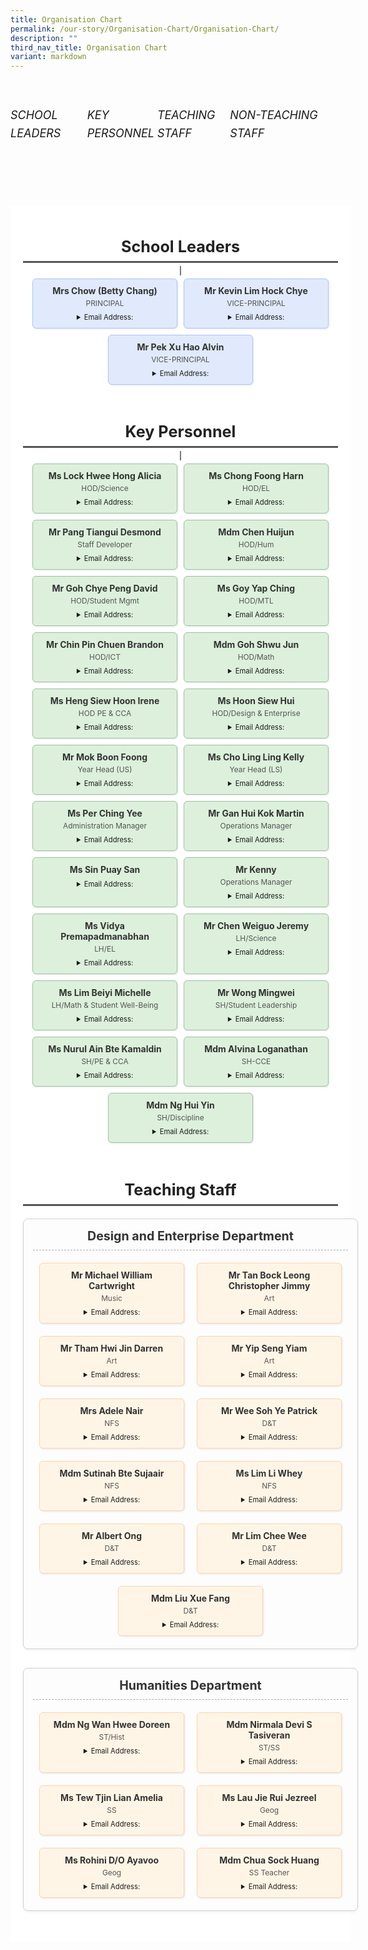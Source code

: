 ```yaml
---
title: Organisation Chart
permalink: /our-story/Organisation-Chart/Organisation-Chart/
description: ""
third_nav_title: Organisation Chart
variant: markdown
---
```

<style>
:root {
    --yck-text-line-height: 1.6em;
    --yck-heading-line-height: 1.2em;
    --yck-heading-letter-spacing: -0.02em;
    --yck-spacing-unit: 1em;
    --yck-box-shadow: 0 2px 4px rgba(0, 0, 0, 0.25);
    --yck-box-shadow1: 0 1px 2px rgba(0, 0, 0, 0.15);
    --yck-inset-shadow1: rgba(50, 50, 93, 0.25) 0px 30px 60px -12px inset, rgba(0, 0, 0, 0.3) 0px 18px 36px -18px inset;
    --yck-inset-shadow2: rgb(204, 219, 232) 3px 3px 6px 0px inset, rgba(255, 255, 255, 0.5) -3px -3px 6px 1px inset;
    --yck-transition-timing: cubic-bezier(0.4, 0, 0.2, 1);

    --yck-step--2: clamp(0.7813rem, 0.9263rem + -0.1872vw, 0.8889rem);
    --yck-step--1: clamp(0.9375rem, 1.0217rem + -0.1087vw, 1rem);
    --yck-step-0: clamp(1.125rem, 1.125rem + 0vw, 1.125rem);
    --yck-step-1: clamp(1.2656rem, 1.2363rem + 0.1467vw, 1.35rem);
    --yck-step-2: clamp(1.4238rem, 1.3556rem + 0.3412vw, 1.62rem);
    --yck-step-3: clamp(1.6018rem, 1.4828rem + 0.5951vw, 1.944rem);
    --yck-step-4: clamp(1.802rem, 1.6174rem + 0.9231vw, 2.3328rem);
    --yck-step-5: clamp(2.0273rem, 1.7587rem + 1.3427vw, 2.7994rem);

    --yck-space-s-xl: clamp(1em, 0.2143em + 3.9286vw, 3.5em);
    interpolate-size: allow-keywords;
    scroll-behavior: smooth;
    text-rendering: optimizeSpeed;
}

body {
    min-height: 100vh;
}

::selection {
    text-shadow: none;
    background: yellow;
}

audio,
canvas,
iframe,
img,
svg,
video {
    vertical-align: middle;
}

.yck-component {
    line-height: var(--yck-text-line-height);
    letter-spacing: normal;
    font-size: var(--yck-step-0);
    margin-bottom: var(--yck-space-s-xl);
    position: relative;
}
  .yck-component .yck-nav-bar {
      display: flex;
      justify-content: space-around;
      padding: 1em 0;
      position: relative;
  }
  .yck-component .yck-nav-bar a {
        text-decoration: none;
        color: inherit; /* Inherit text color */
    padding-bottom: 0.5em;
     position: relative;
   }


    .yck-component .yck-nav-bar a::after {
         content: '';
         position: absolute;
         left: 0;
        right: 100%;
         bottom: 0;
         height: 2px;
         background-color:  #4372d6; /* Highlight Color */
         transition: right 0.5s ease-in-out; /* Transition on right for fade in from left */
     }

    .yck-component .yck-nav-bar a:hover::after {
       right: 0;
     }

.ken-burns-container {
            max-width: 100%;
            height: auto;
            overflow: hidden;
            position: relative;
        }

        .ken-burns-image {
            width: 100%;
            height: 100%;
            object-fit: cover;
            animation: kenBurns 30s ease-in-out infinite alternate;
        }

        @keyframes kenBurns {
            from {
                transform: scale(1);
            }
            to {
                transform: scale(1.3);
            }
        }

.wrapper {
    width: 100%;
    background-color: #fff;
    display: flex;
    justify-content: center;
    padding: 20px;
}

/* Main container for the entire organizational chart */
.org-chart {
    display: flex;
    flex-direction: column;
    align-items: center;
    width: 100%;
    max-width: 1600px;
    /* Allows for a wider chart */
}

/* Styling for major section titles like "School Leaders" */
.section-title {
    font-size: 1.8em;
    font-weight: bold;
    margin-top: 30px;
    margin-bottom: 20px;
    color: #222;
    border-bottom: 3px solid #555;
    padding-bottom: 8px;
    width: 100%;
    text-align: center;
}

/* Container for a group of people, e.g., all school leaders */
.person-container {
    display: flex;
    justify-content: center;
    flex-wrap: wrap;
    width: 100%;
    margin-bottom: 25px;
    position: relative;
    /* Needed for the pseudo-element connector line */
}

/* A simple vertical line connecting a section title to its content below */
.person-container::before {
    content: '';
    position: absolute;
    top: -15px;
    /* Positioned just below the title */
    left: 50%;
    transform: translateX(-50%);
    width: 2px;
    height: 15px;
    background-color: #777;
}

/* Styling for department and staff group containers */
.department,
.staff-group {
    width: 100%;
    margin-bottom: 30px;
    padding: 15px;
    border: 1px solid #d0d0d0;
    border-radius: 8px;
    background-color: #fdfdfd;
    box-shadow: 0 2px 4px rgba(0, 0, 0, 0.05);
}

/* Titles for individual departments or non-teaching staff groups */
.department-name,
.group-name {
    font-size: 1.4em;
    font-weight: bold;
    color: #333;
    margin-bottom: 15px;
    text-align: center;
    border-bottom: 1px dashed #aaa;
    padding-bottom: 10px;
}

/* Grid layout for displaying people within a department or group */
.people-grid {
    display: flex;
    flex-wrap: wrap;
    justify-content: center;
    gap: 10px;
    /* Provides spacing between individual person cards */
}

/* Individual card for each person */
.person {
    background-color: #fff;
    border: 1px solid #ccc;
    border-radius: 6px;
    padding: 10px 15px;
    margin: 5px;
    text-align: center;
    min-width: 160px;
    max-width: 200px;
    box-shadow: 1px 1px 3px rgba(0, 0, 0, 0.1);
    flex-grow: 1;
    /* Prevents cards from growing to fill space */
    flex-shrink: 0;
    /* Prevents cards from shrinking */
    flex-basis: calc(20% - 10px);
    /* Aims for 5 cards per row, adjusting for gap */
}

/* Name of the person */
.person-name {
    font-size: 1em;
    font-weight: bold;
    margin-bottom: 4px;
    color: #333;
}

/* Title/role of the person */
.person-title {
    font-size: 0.85em;
    color: #555;
    margin-bottom: 8px;
    /* Add some space before the details tag */
}

.person details {
    font-size: 0.8em;
    cursor: pointer;
}

/* --- Tier-Specific Styling --- */

/* Special styling for school leader cards */
.school-leaders .person {
    background-color: #e0eafc;
    border-color: #abc4ff;
    flex-basis: calc(33% - 20px);
    /* Aims for 3 leaders per row */
}

/* Special styling for key personnel cards */
.key-personnel .person {
    background-color: #dcf0dc;
    border-color: #a0c0a0;
    flex-basis: calc(33.33% - 10px);
    /* Aims for 3 per row */
}

/* Styling for teaching staff cards within departments */
.department .person {
    background-color: #fff5e6;
    border-color: #ffd5ab;
    flex-basis: calc(25% - 10px);
    /* Aims for 4 per row */
}

/* Styling for non-teaching staff cards within groups */
.staff-group .person {
    background-color: #e6f2ff;
    border-color: #adccef;
    flex-basis: calc(25% - 10px);
    /* Aims for 4 per row */
}

/* --- Responsive Adjustments for Different Screen Sizes --- */

@media (max-width: 1200px) {
    .person {
        flex-basis: calc(25% - 10px);
        /* 4 cards per row */
    }

    .school-leaders .person {
        flex-basis: calc(50% - 20px);
        /* 2 leader cards per row */
    }
}

@media (max-width: 900px) {
    .person {
        flex-basis: calc(33.33% - 10px);
        /* 3 cards per row */
    }
}

@media (max-width: 600px) {
    .person {
        flex-basis: calc(50% - 10px);
        /* 2 cards per row */
    }

    .department-name,
    .group-name {
        font-size: 1.2em;
    }

    .section-title {
        font-size: 1.5em;
    }
}

@media (max-width: 400px) {
    .person {
        flex-basis: calc(100% - 10px);
        /* 1 card per row */
    }
}
</style>
<div class="yck-component">
    <nav class="yck-nav-bar">
			  <h6><a href="#School-Leaders">SCHOOL LEADERS</a></h6>
<h6><a href="#Key-Personnel">KEY PERSONNEL</a></h6>
<h6><a href="#Teaching-Staff">TEACHING STAFF</a></h6>
<h6><a href="#Non-teaching-Staff">NON-TEACHING STAFF</a></h6>

   </nav>
</div>
<div class="wrapper">
                                        <div class="org-chart">
                                            <div class="section-title" id="School-Leaders">School Leaders</div>
                                            <div class="person-container school-leaders">
                                                <div class="person">
                                                    <div class="person-name">Mrs Chow (Betty Chang)</div>
                                                    <div class="person-title">PRINCIPAL</div>
                                                    <details>
                                                        <summary>Email Address:</summary>betty_chang@moe.edu.sg
                                                    </details>
                                                </div>
                                                <div class="person">
                                                    <div class="person-name">Mr Kevin Lim Hock Chye</div>
                                                    <div class="person-title">VICE-PRINCIPAL</div>
                                                    <details>
                                                        <summary>Email Address:</summary>lim_hock_chye_kevin@moe.edu.sg
                                                    </details>
                                                </div>
                                                <div class="person">
                                                    <div class="person-name">Mr Pek Xu Hao Alvin</div>
                                                    <div class="person-title">VICE-PRINCIPAL</div>
                                                    <details>
                                                        <summary>Email Address:</summary>pek_xu_hao_alvin@moe.edu.sg
                                                    </details>
                                                </div>
                                            </div>
                                            <div class="section-title" id="Key-Personnel">Key Personnel</div>
                                            <div class="person-container key-personnel">
                                                <div class="person">
                                                    <div class="person-name">Ms Lock Hwee Hong Alicia</div>
                                                    <div class="person-title">HOD/Science</div>
                                                    <details>
                                                        <summary>Email Address:</summary>
                                                    </details>
                                                </div>
                                                <div class="person">
                                                    <div class="person-name">Ms Chong Foong Harn</div>
                                                    <div class="person-title">HOD/EL</div>
                                                    <details>
                                                        <summary>Email Address:</summary>chong_foong_harn@moe.edu.sg
                                                    </details>
                                                </div>
                                                <div class="person">
                                                    <div class="person-name">Mr Pang Tiangui Desmond</div>
                                                    <div class="person-title">Staff Developer</div>
                                                    <details>
                                                        <summary>Email Address:</summary>
                                                    </details>
                                                </div>
                                                <div class="person">
                                                    <div class="person-name">Mdm Chen Huijun</div>
                                                    <div class="person-title">HOD/Hum</div>
                                                    <details>
                                                        <summary>Email Address:</summary>chen_huijun@moe.edu.sg
                                                    </details>
                                                </div>
                                                <div class="person">
                                                    <div class="person-name">Mr Goh Chye Peng David</div>
                                                    <div class="person-title">HOD/Student Mgmt</div>
                                                    <details>
                                                        <summary>Email Address:</summary>goh_chye_peng_david@moe.edu.sg
                                                    </details>
                                                </div>
                                                <div class="person">
                                                    <div class="person-name">Ms Goy Yap Ching</div>
                                                    <div class="person-title">HOD/MTL</div>
                                                    <details>
                                                        <summary>Email Address:</summary>goy_yap_ching@moe.edu.sg
                                                    </details>
                                                </div>
                                                <div class="person">
                                                    <div class="person-name">Mr Chin Pin Chuen Brandon</div>
                                                    <div class="person-title">HOD/ICT</div>
                                                    <details>
                                                        <summary>Email Address:</summary>chin_pin_chuen_brandon@moe.edu.sg
                                                    </details>
                                                </div>
                                                <div class="person">
                                                    <div class="person-name">Mdm Goh Shwu Jun</div>
                                                    <div class="person-title">HOD/Math</div>
                                                    <details>
                                                        <summary>Email Address:</summary>goh_shwu_jun@moe.edu.sg
                                                    </details>
                                                </div>
                                                <div class="person">
                                                    <div class="person-name">Ms Heng Siew Hoon Irene</div>
                                                    <div class="person-title">HOD PE &amp; CCA</div>
                                                    <details>
                                                        <summary>Email Address:</summary>heng_siew_hoon@moe.edu.sg
                                                    </details>
                                                </div>
                                                <div class="person">
                                                    <div class="person-name">Ms Hoon Siew Hui</div>
                                                    <div class="person-title">HOD/Design &amp; Enterprise</div>
                                                    <details>
                                                        <summary>Email Address:</summary>hoon_siew_hui@moe.edu.sg
                                                    </details>
                                                </div>
                                                <div class="person">
                                                    <div class="person-name">Mr Mok Boon Foong</div>
                                                    <div class="person-title">Year Head (US)</div>
                                                    <details>
                                                        <summary>Email Address:</summary>
                                                    </details>
                                                </div>
                                                <div class="person">
                                                    <div class="person-name">Ms Cho Ling Ling Kelly</div>
                                                    <div class="person-title">Year Head (LS)</div>
                                                    <details>
                                                        <summary>Email Address:</summary>
                                                    </details>
                                                </div>
                                                <div class="person">
                                                    <div class="person-name">Ms Per Ching Yee</div>
                                                    <div class="person-title">Administration Manager</div>
                                                    <details>
                                                        <summary>Email Address:</summary>
                                                    </details>
                                                </div>
                                                <div class="person">
                                                    <div class="person-name">Mr Gan Hui Kok Martin</div>
                                                    <div class="person-title">Operations Manager</div>
                                                    <details>
                                                        <summary>Email Address:</summary>
                                                    </details>
                                                </div>
                                                <div class="person">
                                                    <div class="person-name">Ms Sin Puay San</div>
                                                    <div class="person-title"></div>
                                                    <details>
                                                        <summary>Email Address:</summary>
                                                    </details>
                                                </div>
                                                <div class="person">
                                                    <div class="person-name">Mr Kenny</div>
                                                    <div class="person-title">Operations Manager</div>
                                                    <details>
                                                        <summary>Email Address:</summary>
                                                    </details>
                                                </div>
                                                <div class="person">
                                                    <div class="person-name">Ms Vidya Premapadmanabhan</div>
                                                    <div class="person-title">LH/EL</div>
                                                    <details>
                                                        <summary>Email Address:</summary>
                                                    </details>
                                                </div>
                                                <div class="person">
                                                    <div class="person-name">Mr Chen Weiguo Jeremy</div>
                                                    <div class="person-title">LH/Science</div>
                                                    <details>
                                                        <summary>Email Address:</summary>chen_weiguo_jeremy@moe.edu.sg
                                                    </details>
                                                </div>
                                                <div class="person">
                                                    <div class="person-name">Ms Lim Beiyi Michelle</div>
                                                    <div class="person-title">LH/Math &amp; Student Well-Being</div>
                                                    <details>
                                                        <summary>Email Address:</summary>lim_beiyi_michelle@moe.edu.sg
                                                    </details>
                                                </div>
                                                <div class="person">
                                                    <div class="person-name">Mr Wong Mingwei</div>
                                                    <div class="person-title">SH/Student Leadership</div>
                                                    <details>
                                                        <summary>Email Address:</summary>wong_mingwei@moe.edu.sg
                                                    </details>
                                                </div>
                                                <div class="person">
                                                    <div class="person-name">Ms Nurul Ain Bte Kamaldin</div>
                                                    <div class="person-title">SH/PE &amp; CCA</div>
                                                    <details>
                                                        <summary>Email Address:</summary>nurul_ain_kamaldin@moe.edu.sg
                                                    </details>
                                                </div>
                                                <div class="person">
                                                    <div class="person-name">Mdm Alvina Loganathan</div>
                                                    <div class="person-title">SH-CCE</div>
                                                    <details>
                                                        <summary>Email Address:</summary>
                                                    </details>
                                                </div>
                                                <div class="person">
                                                    <div class="person-name">Mdm Ng Hui Yin</div>
                                                    <div class="person-title">SH/Discipline</div>
                                                    <details>
                                                        <summary>Email Address:</summary>ng_hui_yin@moe.edu.sg
                                                    </details>
                                                </div>
                                            </div>
                                            <div class="section-title" id="Teaching-Staff">Teaching Staff</div>
                                            <div class="teaching-staff-section">
                                                <div class="department">
                                                    <div class="department-name">Design and Enterprise Department</div>
                                                    <div class="people-grid">
                                                        <div class="person">
                                                            <div class="person-name">Mr Michael William Cartwright</div>
                                                            <div class="person-title">Music</div>
                                                            <details>
                                                                <summary>Email Address:</summary>michael_william_cartwright@moe.edu.sg
                                                            </details>
                                                        </div>
                                                        <div class="person">
                                                            <div class="person-name">Mr Tan Bock Leong Christopher Jimmy</div>
                                                            <div class="person-title">Art</div>
                                                            <details>
                                                                <summary>Email Address:</summary>tan_bock_leong_christopher@moe.edu.sg
                                                            </details>
                                                        </div>
                                                        <div class="person">
                                                            <div class="person-name">Mr Tham Hwi Jin Darren</div>
                                                            <div class="person-title">Art</div>
                                                            <details>
                                                                <summary>Email Address:</summary>tham_hwi_jin_darren@moe.edu.sg
                                                            </details>
                                                        </div>
                                                        <div class="person">
                                                            <div class="person-name">Mr Yip Seng Yiam</div>
                                                            <div class="person-title">Art</div>
                                                            <details>
                                                                <summary>Email Address:</summary>yip_seng_yiam@moe.edu.sg
                                                            </details>
                                                        </div>
                                                        <div class="person">
                                                            <div class="person-name">Mrs Adele Nair</div>
                                                            <div class="person-title">NFS</div>
                                                            <details>
                                                                <summary>Email Address:</summary>adele_louise_williams@moe.edu.sg
                                                            </details>
                                                        </div>
                                                        <div class="person">
                                                            <div class="person-name">Mr Wee Soh Ye Patrick</div>
                                                            <div class="person-title">D&amp;T</div>
                                                            <details>
                                                                <summary>Email Address:</summary>wee_soh_ye_patrick@moe.edu.sg
                                                            </details>
                                                        </div>
                                                        <div class="person">
                                                            <div class="person-name">Mdm Sutinah Bte Sujaair</div>
                                                            <div class="person-title">NFS</div>
                                                            <details>
                                                                <summary>Email Address:</summary>sutinah_sujaair@moe.edu.sg
                                                            </details>
                                                        </div>
                                                        <div class="person">
                                                            <div class="person-name">Ms Lim Li Whey</div>
                                                            <div class="person-title">NFS</div>
                                                            <details>
                                                                <summary>Email Address:</summary>lim_li_whey@moe.edu.sg
                                                            </details>
                                                        </div>
                                                        <div class="person">
                                                            <div class="person-name">Mr Albert Ong</div>
                                                            <div class="person-title">D&amp;T</div>
                                                            <details>
                                                                <summary>Email Address:</summary>ong_tiong_guan_albert@moe.edu.sg
                                                            </details>
                                                        </div>
                                                        <div class="person">
                                                            <div class="person-name">Mr Lim Chee Wee</div>
                                                            <div class="person-title">D&amp;T</div>
                                                            <details>
                                                                <summary>Email Address:</summary>lim_chee_wee@moe.edu.sg
                                                            </details>
                                                        </div>
                                                        <div class="person">
                                                            <div class="person-name">Mdm Liu Xue Fang</div>
                                                            <div class="person-title">D&amp;T</div>
                                                            <details>
                                                                <summary>Email Address:</summary>liu_xuefang@moe.edu.sg
                                                            </details>
                                                        </div>
                                                    </div>
                                                </div>
                                                <div class="department">
                                                    <div class="department-name">Humanities Department</div>
                                                    <div class="people-grid">
                                                        <div class="person">
                                                            <div class="person-name">Mdm Ng Wan Hwee Doreen</div>
                                                            <div class="person-title">ST/Hist</div>
                                                            <details>
                                                                <summary>Email Address:</summary>ng_wan_hwee_doreen@moe.edu.sg
                                                            </details>
                                                        </div>
                                                        <div class="person">
                                                            <div class="person-name">Mdm Nirmala Devi S Tasiveran</div>
                                                            <div class="person-title">ST/SS</div>
                                                            <details>
                                                                <summary>Email Address:</summary>nirmala_devi_s_tasiveran@moe.edu.sg
                                                            </details>
                                                        </div>
                                                        <div class="person">
                                                            <div class="person-name">Ms Tew Tjin Lian Amelia</div>
                                                            <div class="person-title">SS</div>
                                                            <details>
                                                                <summary>Email Address:</summary>tew_tjin_lian_amelia@moe.edu.sg
                                                            </details>
                                                        </div>
                                                        <div class="person">
                                                            <div class="person-name">Ms Lau Jie Rui Jezreel</div>
                                                            <div class="person-title">Geog</div>
                                                            <details>
                                                                <summary>Email Address:</summary>lau_jie_rui_jezreel@moe.edu.sg
                                                            </details>
                                                        </div>
                                                        <div class="person">
                                                            <div class="person-name">Ms Rohini D/O Ayavoo</div>
                                                            <div class="person-title">Geog</div>
                                                            <details>
                                                                <summary>Email Address:</summary>rohini_ayavoo@moe.edu.sg
                                                            </details>
                                                        </div>
                                                        <div class="person">
                                                            <div class="person-name">Mdm Chua Sock Huang</div>
                                                            <div class="person-title">SS Teacher</div>
                                                            <details>
                                                                <summary>Email Address:</summary>chua_sock_huang@moe.edu.sg
                                                            </details>
                                                        </div>
                                                    </div>
                                                </div></div></div></div>